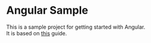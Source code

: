 # Angular Sample

This is a sample project for getting started with Angular.<br>
It is based on [this](https://angular.io/start) guide.
